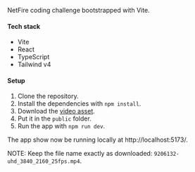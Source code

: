 NetFire coding challenge bootstrapped with Vite.

#### Tech stack

- Vite
- React
- TypeScript
- Tailwind v4

#### Setup

1. Clone the repository.
2. Install the dependencies with `npm install`.
3. Download the [video asset](https://www.pexels.com/video/birds-flying-on-the-sky-9206132/.).
4. Put it in the `public` folder.
5. Run the app with `npm run dev`.

The app show now be running locally at http://localhost:5173/.

NOTE: Keep the file name exactly as downloaded: `9206132-uhd_3840_2160_25fps.mp4`.
